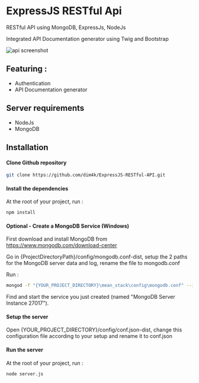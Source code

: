ExpressJS RESTful Api
=====
<p>RESTful API using MongoDB, ExpressJs, NodeJs</p>
<p>Integrated API Documentation generator using Twig and Bootstrap</p>

![api screenshot](https://image.ibb.co/j7OD7U/screenshot.png)

Featuring :
----
* Authentication
* API Documentation generator
<!-- TODO Project requirement and instalation setup -->

Server requirements
----
* NodeJs
* MongoDB

Installation
----

#### Clone Github repository

```sh
git clone https://github.com/dim4k/ExpressJS-RESTful-API.git
```
#### Install the dependencies

At the root of your project, run :

```sh
npm install
```

#### Optional - Create a MongoDB Service (Windows)

First download and install MongoDB from https://www.mongodb.com/download-center

Go in {ProjectDirectoryPath}/config/mongodb.conf-dist, setup the 2 paths for the MongoDB server data and log, rename the file to mongodb.conf

Run :

```sh
mongod -f "{YOUR_PROJECT_DIRECTORY}\mean_stack\config\mongodb.conf" --install --serviceName mdb27017 --serviceDisplayName "MongoDB Server Instance 27017" --serviceDescription "MongoDB Server Instance running on 27017"
```

Find and start the service you just created (named "MongoDB Server Instance 27017").

#### Setup the server

Open {YOUR_PROJECT_DIRECTORY}/config/conf.json-dist, change this configuration file according to your setup and rename it to conf.json

#### Run the server

At the root of your project, run :

```sh
node server.js
```
